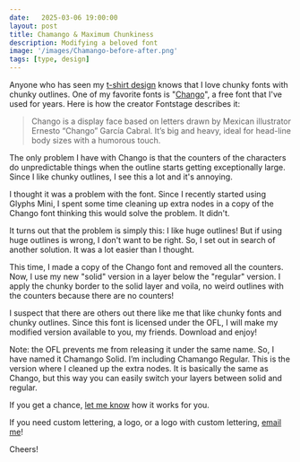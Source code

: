 ```yaml
---
date:   2025-03-06 19:00:00
layout: post
title: Chamango & Maximum Chunkiness
description: Modifying a beloved font
image: '/images/Chamango-before-after.png'
tags: [type, design]
---
```


Anyone who has seen my [t-shirt design](https://www.smallandsimplethings.org/shop/) knows that I love chunky fonts with chunky outlines. One of my favorite fonts is "[Chango](https://fonts.google.com/specimen/Chango)", a free font that I've used for years. Here is how the creator Fontstage describes it:

> Chango is a display face based on letters drawn by Mexican illustrator Ernesto “Chango” García Cabral. It’s big and heavy, ideal for head-line body sizes with a humorous touch.

The only problem I have with Chango is that the counters of the characters do unpredictable things when the outline starts getting exceptionally large. Since I like chunky outlines, I see this a lot and it's annoying.

I thought it was a problem with the font. Since I recently started using Glyphs Mini, I spent some time cleaning up extra nodes in a copy of the Chango font thinking this would solve the problem. It didn't.

It turns out that the problem is simply this: I like huge outlines! But if using huge outlines is wrong, I don't want to be right. So, I set out in search of another solution. It was a lot easier than I thought.

This time, I made a copy of the Chango font and removed all the counters. Now, I use my new "solid" version in a layer below the "regular" version. I apply the chunky border to the solid layer and voila, no weird outlines with the counters because there are no counters!

I suspect that there are others out there like me that like chunky fonts and chunky outlines. Since this font is licensed under the OFL, I will make my modified version available to you, my friends. Download and enjoy! 

Note: the OFL prevents me from releasing it under the same name. So, I have named it Chamango Solid. I’m including Chamango Regular. This is the version where I cleaned up the extra nodes. It is basically the same as Chango, but this way you can easily switch your layers between solid and regular. 

If you get a chance, [let me know](mailto:hi@smallandsimplthings.org) how it works for you. 

If you need custom lettering, a logo, or a logo with custom lettering, [email me](mailto:hi@smallandsimplthings.org)!

Cheers!